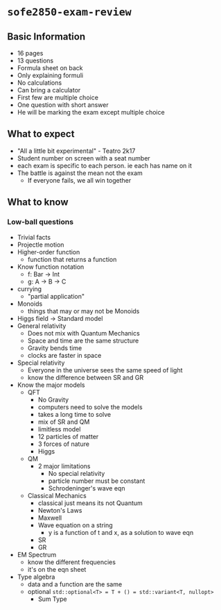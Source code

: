 # `sofe2850-exam-review`

## Basic Information
* 16 pages
* 13 questions
* Formula sheet on back
* Only explaining formuli
* No calculations
* Can bring a calculator
* First few are multiple choice
* One question with short answer
* He will be marking the exam except multiple choice

## What to expect
* "All a little bit experimental" - Teatro 2k17
* Student number on screen with a seat number
* each exam is specific to each person. ie each has name on it
* The battle is against the mean not the exam
  * If everyone fails, we all win together

## What to know

### Low-ball questions
* Trivial facts
* Projectle motion
* Higher-order function
  * function that returns a function
* Know function notation
  * f: Bar -> Int
  * g: A -> B -> C
* currying
  * "partial application"
* Monoids
  * things that may or may not be Monoids
* Higgs field -> Standard model
* General relativity
  * Does not mix with Quantum Mechanics
  * Space and time are the same structure
  * Gravity bends time
  * clocks are faster in space
* Special relativity
  * Everyone in the universe sees the same speed of light
  * know the difference between SR and GR
* Know the major models
  * QFT
    * No Gravity
    * computers need to solve the models
    * takes a long time to solve
    * mix of SR and QM
    * limitless model
    * 12 particles of matter
    * 3 forces of nature
    * Higgs
  * QM
    * 2 major limitations
      * No special relativity
      * particle number must be constant
      * Schrodeninger's wave eqn
  * Classical Mechanics
    * classical just means its not Quantum
    * Newton's Laws
    * Maxwell
    * Wave equation on a string
      * y is a function of t and x, as a solution to wave eqn
    * SR
    * GR
* EM Spectrum
  * know the different frequencies
  * it's on the eqn sheet
* Type algebra
  * data and a function are the same
  * optional `std::optional<T> = T + () = std::variant<T, nullopt>`
    * Sum Type
